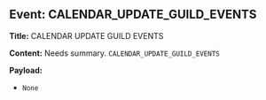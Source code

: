 ## Event: CALENDAR_UPDATE_GUILD_EVENTS

**Title:** CALENDAR UPDATE GUILD EVENTS

**Content:**
Needs summary.
`CALENDAR_UPDATE_GUILD_EVENTS`

**Payload:**
- `None`
